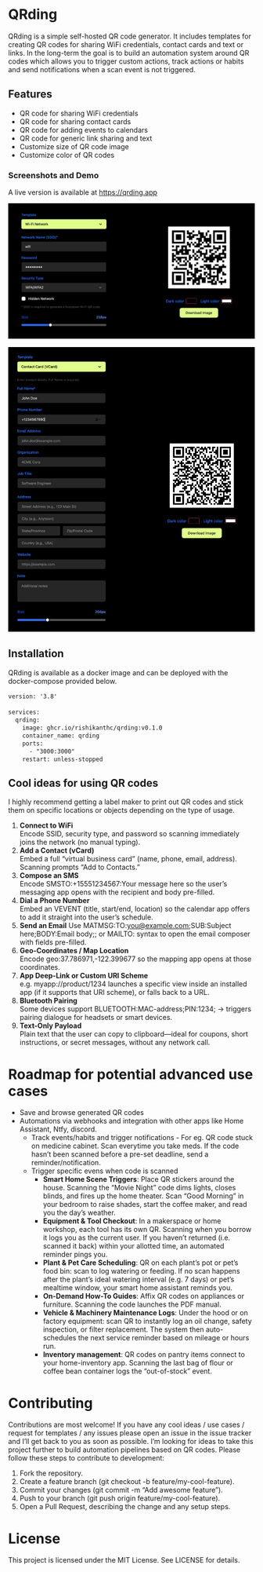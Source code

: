 # QRding

QRding is a simple self-hosted QR code generator. It includes templates for creating QR codes for sharing WiFi credentials, contact cards and text or links. In the long-term the goal is to build an automation system around QR codes which allows you to trigger custom actions, track actions or habits and send notifications when a scan event is not triggered.

## Features

* QR code for sharing WiFi credentials
* QR code for sharing contact cards
* QR code for adding events to calendars
* QR code for generic link sharing and text
* Customize size of QR code image
* Customize color of QR codes

### Screenshots and Demo

A live version is available at https://qrding.app

![Screenshot 1 - WiFi credentials](screenshots/wifi.png)

![Screenshot 2 - Contact card](screenshots/contact-card.png)

## Installation

QRding is available as a docker image and can be deployed with the docker-compose provided below.

````compose
version: '3.8'

services:
  qrding:
    image: ghcr.io/rishikanthc/qrding:v0.1.0
    container_name: qrding
    ports:
      - "3000:3000"
    restart: unless-stopped
````

## Cool ideas for using QR codes

I highly recommend getting a label maker to print out QR codes and stick them on specific locations or objects depending on the type of usage.

1. **Connect to WiFi**  
   Encode SSID, security type, and password so scanning immediately joins the network (no manual typing).
1. **Add a Contact (vCard)**  
   Embed a full “virtual business card” (name, phone, email, address). Scanning prompts “Add to Contacts.”
1. **Compose an SMS**  
   Encode SMSTO:+15551234567:Your message here so the user’s messaging app opens with the recipient and body pre-filled.
1. **Dial a Phone Number**  
   Embed an VEVENT (title, start/end, location) so the calendar app offers to add it straight into the user’s schedule.
1. **Send an Email**
   Use MATMSG:TO:you@example.com;SUB:Subject here;BODY:Email body;; or MAILTO: syntax to open the email composer with fields pre-filled.
1. **Geo-Coordinates / Map Location**  
   Encode geo:37.786971,-122.399677 so the mapping app opens at those coordinates.
1. **App Deep-Link or Custom URI Scheme**  
   e.g. myapp://product/1234 launches a specific view inside an installed app (if it supports that URI scheme), or falls back to a URL.
1. **Bluetooth Pairing**  
   Some devices support BLUETOOTH:MAC-address;PIN:1234; → triggers pairing dialogue for headsets or smart devices.
1. **Text-Only Payload**  
   Plain text that the user can copy to clipboard—ideal for coupons, short instructions, or secret messages, without any network call.

# Roadmap for potential advanced use cases

* Save and browse generated QR codes
* Automations via webhooks and integration with other apps like Home Assistant, Ntfy, discord.
  * Track events/habits and trigger notifications - For eg. QR code stuck on medicine cabinet. Scan everytime you take meds. If the code hasn’t been scanned before a pre-set deadline, send a reminder/notification.
  * Trigger specific evens when code is scanned
    * **Smart Home Scene Triggers**: Place QR stickers around the house. Scanning the “Movie Night” code dims lights, closes blinds, and fires up the home theater. Scan “Good Morning” in your bedroom to raise shades, start the coffee maker, and read you the day’s weather.
    * **Equipment & Tool Checkout**: In a makerspace or home workshop, each tool has its own QR. Scanning when you borrow it logs you as the current user. If you haven’t returned (i.e. scanned it back) within your allotted time, an automated reminder pings you.
    * **Plant & Pet Care Scheduling**: QR on each plant’s pot or pet’s food bin: scan to log watering or feeding. If no scan happens after the plant’s ideal watering interval (e.g. 7 days) or pet’s mealtime window, your smart home assistant reminds you.
    * **On-Demand How-To Guides**: Affix QR codes on appliances or furniture. Scanning the code launches the PDF manual.
    * **Vehicle & Machinery Maintenance Logs**: Under the hood or on factory equipment: scan QR to instantly log an oil change, safety inspection, or filter replacement. The system then auto-schedules the next service reminder based on mileage or hours run.
    * **Inventory management**: QR codes on pantry items connect to your home-inventory app. Scanning the last bag of flour or coffee bean container logs the “out-of-stock” event.

# Contributing

Contributions are most welcome!
If you have any cool ideas / use cases / request for templates / any issues please open an
issue in the issue tracker and I’ll get back to you as soon as possible. I’m looking for ideas to take this project further to build automation pipelines based on QR codes.
Please follow these steps to contribute to development:

1. Fork the repository.
1. Create a feature branch (git checkout -b feature/my-cool-feature).
1. Commit your changes (git commit -m “Add awesome feature”).
1. Push to your branch (git push origin feature/my-cool-feature).
1. Open a Pull Request, describing the change and any setup steps.

# License

This project is licensed under the MIT License. See LICENSE for details.

